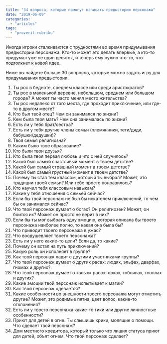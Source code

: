 ```yaml
---
title: "34 вопроса, которые помогут написать предысторию персонажа"
date: "2019-06-09"
categories: 
  - "articles"
tags: 
  - "proverit-rubriku"
---
```


Иногда игроки сталкиваются с трудностями во время придумывания предыстории персонажа. Кто-то может это делать впервые, а кто-то придумал уже не один десяток, и теперь ему нужно что-то, что подтолкнет к новой идее.

Ниже вы найдете больше 30 вопросов, которые можно задать игру для придумывания предыстории.

1. Ты рос в бедноте, среднем классе или среди аристократов?
2. Ты рос в маленькой деревне, небольшом, среднем или большом городе? А может ты часто менял место жительства?
3. Ты рос недалеко от того места, где проходит приключение, или где-то в другом месте?
4. Кто был твой отец? Чем он занимался по жизни?
5. Кем была твоя мать? Чем она занималась по жизни?
6. Есть ли у тебя брат/сестра?
7. Есть ли у тебя другие члены семьи (племянники, тети/дяди, бабушки/дедушки)?
8. Твоя семья религиозна?
9. Каким было твое образование?
10. Кто были твои друзья?
11. Кто была твоя первая любовь и что с ней случилось?
12. Какой был самый счастливый момент в твоем детстве?
13. Какой был самый страшный момент в твоем детстве?
14. Какой был самый грустный момент в твоем детстве?
15. Почему ты стал тем классом, который ты выбрал? Может, это традиции твоей семьи? Или тебе просто понравилось?
16. Кто научил тебя классовым навыкам?
17. Какие у тебя отношения с семьей сейчас?
18. Если бы твой персонаж не был бы искателем приключений, то чем бы он занимался сейчас?
19. Что твой персонаж думает о богах? Он религиозен? Может, он боится их? Может он просто не верит в них?
20. Если бы ты мог выбрать одну эмоцию, которая описала бы твоего персонажа наиболее полно, то какая она была бы?
21. Что приводит твоего персонажа в ужас?
22. Что воодушевляет твоего персонажа?
23. Есть ли у него какие-то цели? Если да, то какие?
24. Почему он встал на путь приключений?
25. Какую роль он исполняет в группе?
26. Как твой персонаж ладит с другими участниками группы?
27. Что твой персонаж думает о других расах: людях, эльфах, дварфах, гномах и других?
28. Что твой персонаж думает о «злых» расах: орках, гоблинах, гноллах и других?
29. Какие эмоции твой персонаж испытывает к магии?
30. Как твой персонаж одевается?
31. Какие особенности во внешности твоего персонажа могут отметить другие? Может, это родимые пятна, цвет волос, какие-то отклонения?
32. Есть ли у твоего персонажа какие-то тики или другие личностные особенности?
33. Приют для детей в огне. Ты слышишь крики, молящие о помощи. Что сделает твой персонаж?
34. Дом местного кредитора, который только что лишил статуса приют для детей, объят огнем. Что твой персонаж сделает?

#
